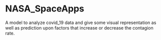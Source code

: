 # NASA_SpaceApps
A model to analyze covid_19 data and give some visual representation as well as prediction upon factors that increase or decrease the contagion rate.
